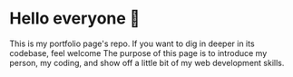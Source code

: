 # Hello everyone 🫠

This is my portfolio page's repo. If you want to dig in deeper in its codebase, feel welcome
The purpose of this page is to introduce my person, my coding, and show off a little bit of my web development skills.
